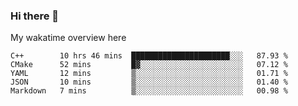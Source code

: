 ### Hi there 👋

<!--
**Jassy930/Jassy930** is a ✨ _special_ ✨ repository because its `README.md` (this file) appears on your GitHub profile.

Here are some ideas to get you started:

- 🔭 I’m currently working on ...
- 🌱 I’m currently learning ...
- 👯 I’m looking to collaborate on ...
- 🤔 I’m looking for help with ...
- 💬 Ask me about ...
- 📫 How to reach me: ...
- 😄 Pronouns: ...
- ⚡ Fun fact: ...
-->

My wakatime overview here
<!--START_SECTION:waka-->
```text
C++        10 hrs 46 mins  ██████████████████████░░░   87.93 % 
CMake      52 mins         █▓░░░░░░░░░░░░░░░░░░░░░░░   07.12 % 
YAML       12 mins         ▒░░░░░░░░░░░░░░░░░░░░░░░░   01.71 % 
JSON       10 mins         ▒░░░░░░░░░░░░░░░░░░░░░░░░   01.40 % 
Markdown   7 mins          ▒░░░░░░░░░░░░░░░░░░░░░░░░   00.98 % 
```
<!--END_SECTION:waka-->
